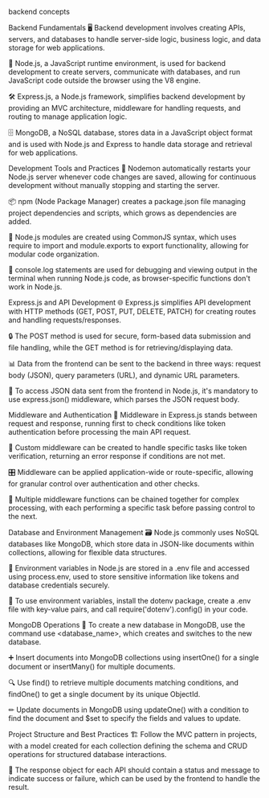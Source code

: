 
backend concepts

Backend Fundamentals
🖥
Backend development involves creating APIs, servers, and databases to handle server-side logic, business logic, and data storage for web applications.

🚀
Node.js, a JavaScript runtime environment, is used for backend development to create servers, communicate with databases, and run JavaScript code outside the browser using the V8 engine.

🛠
Express.js, a Node.js framework, simplifies backend development by providing an MVC architecture, middleware for handling requests, and routing to manage application logic.

🗄
MongoDB, a NoSQL database, stores data in a JavaScript object format and is used with Node.js and Express to handle data storage and retrieval for web applications.

Development Tools and Practices
🔄
Nodemon automatically restarts your Node.js server whenever code changes are saved, allowing for continuous development without manually stopping and starting the server.

📦
npm (Node Package Manager) creates a package.json file managing project dependencies and scripts, which grows as dependencies are added.

🧩
Node.js modules are created using CommonJS syntax, which uses require to import and module.exports to export functionality, allowing for modular code organization.

🐛
console.log statements are used for debugging and viewing output in the terminal when running Node.js code, as browser-specific functions don't work in Node.js.

Express.js and API Development
🌐
Express.js simplifies API development with HTTP methods (GET, POST, PUT, DELETE, PATCH) for creating routes and handling requests/responses.

🔒
The POST method is used for secure, form-based data submission and file handling, while the GET method is for retrieving/displaying data.

📊
Data from the frontend can be sent to the backend in three ways: request body (JSON), query parameters (URL), and dynamic URL parameters.

🔑
To access JSON data sent from the frontend in Node.js, it's mandatory to use express.json() middleware, which parses the JSON request body.

Middleware and Authentication
🚦
Middleware in Express.js stands between request and response, running first to check conditions like token authentication before processing the main API request.

🔐
Custom middleware can be created to handle specific tasks like token verification, returning an error response if conditions are not met.

🎛
Middleware can be applied application-wide or route-specific, allowing for granular control over authentication and other checks.

🔗
Multiple middleware functions can be chained together for complex processing, with each performing a specific task before passing control to the next.

Database and Environment Management
🗃
Node.js commonly uses NoSQL databases like MongoDB, which store data in JSON-like documents within collections, allowing for flexible data structures.

🔐
Environment variables in Node.js are stored in a .env file and accessed using process.env, used to store sensitive information like tokens and database credentials securely.

🔌
To use environment variables, install the dotenv package, create a .env file with key-value pairs, and call require('dotenv').config() in your code.

MongoDB Operations
📝
To create a new database in MongoDB, use the command use <database_name>, which creates and switches to the new database.

➕
Insert documents into MongoDB collections using insertOne() for a single document or insertMany() for multiple documents.

🔍
Use find() to retrieve multiple documents matching conditions, and findOne() to get a single document by its unique ObjectId.

✏
Update documents in MongoDB using updateOne() with a condition to find the document and $set to specify the fields and values to update.

Project Structure and Best Practices
🏗
Follow the MVC pattern in projects, with a model created for each collection defining the schema and CRUD operations for structured database interactions.

🔄
The response object for each API should contain a status and message to indicate success or failure, which can be used by the frontend to handle the result.
